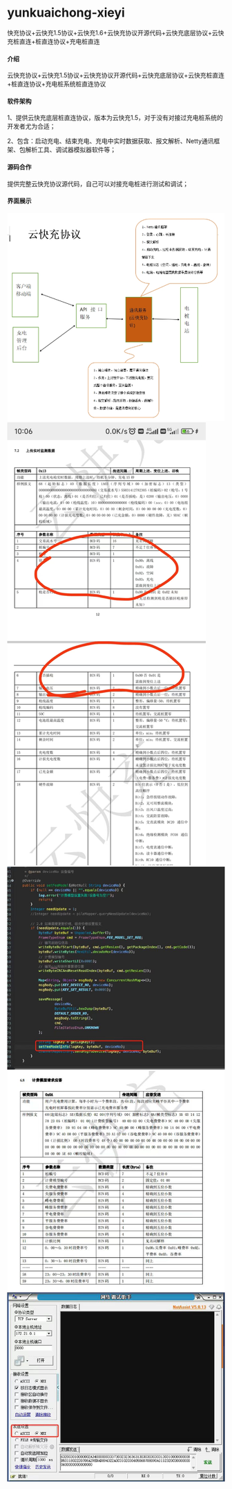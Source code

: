 # yunkuaichong-xieyi
快充协议+云快充1.5协议+云快充1.6+云快充协议开源代码+云快充底层协议+云快充桩直连+桩直连协议+充电桩直连

#### 介绍
云快充协议+云快充1.5协议+云快充协议开源代码+云快充底层协议+云快充桩直连+桩直连协议+充电桩系统桩直连协议

#### 软件架构

1、提供云快充底层桩直连协议，版本为云快充1.5，对于没有对接过充电桩系统的开发者尤为合适；

2、包含：启动充电、结束充电、充电中实时数据获取、报文解析、Netty通讯框架、包解析工具、调试器模拟器软件等；

#### 源码合作

提供完整云快充协议源代码，自己可以对接充电桩进行测试和调试；

#### 界面展示

![extending-a-theme](/01.png)
![extending-a-theme](/02.jpg)
![extending-a-theme](/03.jpg)
![extending-a-theme](/04.jpg)
![extending-a-theme](/05.jpg)
